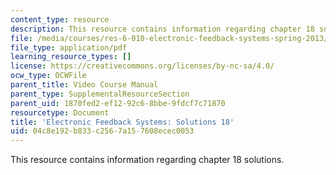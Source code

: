 ```yaml
---
content_type: resource
description: This resource contains information regarding chapter 18 solutions.
file: /media/courses/res-6-010-electronic-feedback-systems-spring-2013/04c8e192b833c2567a157608ecec0053_MITRES_6-010S13_sol18.pdf
file_type: application/pdf
learning_resource_types: []
license: https://creativecommons.org/licenses/by-nc-sa/4.0/
ocw_type: OCWFile
parent_title: Video Course Manual
parent_type: SupplementalResourceSection
parent_uid: 1870fed2-ef12-92c6-8bbe-9fdcf7c71870
resourcetype: Document
title: 'Electronic Feedback Systems: Solutions 18'
uid: 04c8e192-b833-c256-7a15-7608ecec0053
---
```

This resource contains information regarding chapter 18 solutions.